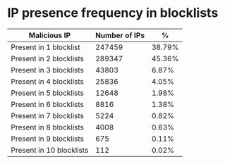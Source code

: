 # IP presence frequency in blocklists
| Malicious IP | Number of IPs | % |
|----|----|----|
| Present in 1 blocklist | 247459 | 38.79% |
| Present in 2 blocklists | 289347 | 45.36% |
| Present in 3 blocklists | 43803 | 6.87% |
| Present in 4 blocklists | 25836 | 4.05% |
| Present in 5 blocklists | 12648 | 1.98% |
| Present in 6 blocklists | 8816 | 1.38% |
| Present in 7 blocklists | 5224 | 0.82% |
| Present in 8 blocklists | 4008 | 0.63% |
| Present in 9 blocklists | 675 | 0.11% |
| Present in 10 blocklists | 112 | 0.02% |
